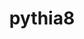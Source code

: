 ---
title: "pythia8"
layout: cache
categories: [package, develop]
meta: {"compilers": ["gcc@11.4.0"], "num_specs": 27, "num_specs_by_stack": {"hep": 27, "root": 27}, "oss": ["ubuntu22.04"], "platforms": ["linux"], "stacks": ["hep", "root"], "targets": ["x86_64_v3"], "versions": ["8.313"]}
spec_details: [{"compiler": "gcc@11.4.0", "hash": "3mkac3ttpiu6xne7u7ivlh2uwhl3lsk6", "os": "ubuntu22.04", "platform": "linux", "size": "-", "stacks": ["hep", "root"], "target": "x86_64_v3", "variants": ["build_system=autotools", "cxxstd=11", "+evtgen", "+fastjet", "~gzip", "+hdf5", "+hepmc", "+hepmc3", "+lhapdf", "~madgraph5amc", "+mpich", "~openmpi", "+python", "+rivet", "~root", "+shared", "+yoda"], "versions": ["8.313"]}, {"compiler": "gcc@11.4.0", "hash": "75xnv6u474bilpzdfksx2j6dplsr5uhu", "os": "ubuntu22.04", "platform": "linux", "size": "-", "stacks": ["hep", "root"], "target": "x86_64_v3", "variants": ["build_system=autotools", "cxxstd=11", "~evtgen", "~fastjet", "~gzip", "~hdf5", "+hepmc", "~hepmc3", "~lhapdf", "~madgraph5amc", "~mpich", "~openmpi", "~python", "~rivet", "~root", "+shared", "~yoda"], "versions": ["8.313"]}, {"compiler": "gcc@11.4.0", "hash": "aaxnylbz74g2zs2u6uhvofy6qzzfc5tk", "os": "ubuntu22.04", "platform": "linux", "size": "-", "stacks": ["hep", "root"], "target": "x86_64_v3", "variants": ["build_system=autotools", "cxxstd=11", "+evtgen", "+fastjet", "~gzip", "+hdf5", "+hepmc", "+hepmc3", "+lhapdf", "~madgraph5amc", "+mpich", "~openmpi", "+python", "+rivet", "~root", "+shared", "+yoda"], "versions": ["8.313"]}, {"compiler": "gcc@11.4.0", "hash": "cuyyfq3m62u76du3lreyv5a7lobbxcuo", "os": "ubuntu22.04", "platform": "linux", "size": "-", "stacks": ["hep", "root"], "target": "x86_64_v3", "variants": ["build_system=autotools", "cxxstd=11", "+evtgen", "+fastjet", "~gzip", "+hdf5", "+hepmc", "+hepmc3", "+lhapdf", "~madgraph5amc", "+mpich", "~openmpi", "+python", "+rivet", "~root", "+shared", "+yoda"], "versions": ["8.313"]}, {"compiler": "gcc@11.4.0", "hash": "d6hzftrpmdk3yjcn3z7ii7m2nszrrngf", "os": "ubuntu22.04", "platform": "linux", "size": "-", "stacks": ["hep", "root"], "target": "x86_64_v3", "variants": ["build_system=autotools", "cxxstd=11", "~evtgen", "~fastjet", "~gzip", "~hdf5", "+hepmc", "~hepmc3", "~lhapdf", "~madgraph5amc", "~mpich", "~openmpi", "~python", "~rivet", "~root", "+shared", "~yoda"], "versions": ["8.313"]}, {"compiler": "gcc@11.4.0", "hash": "dzdlka2twrfct7c37opu3oq4tucznzwm", "os": "ubuntu22.04", "platform": "linux", "size": "-", "stacks": ["hep", "root"], "target": "x86_64_v3", "variants": ["build_system=autotools", "cxxstd=11", "+evtgen", "+fastjet", "~gzip", "+hdf5", "+hepmc", "+hepmc3", "+lhapdf", "~madgraph5amc", "+mpich", "~openmpi", "+python", "+rivet", "~root", "+shared", "+yoda"], "versions": ["8.313"]}, {"compiler": "gcc@11.4.0", "hash": "eatqeruxrvg5rvzsjfy6ixacn4wojtkc", "os": "ubuntu22.04", "platform": "linux", "size": "-", "stacks": ["hep", "root"], "target": "x86_64_v3", "variants": ["build_system=autotools", "cxxstd=11", "+evtgen", "+fastjet", "~gzip", "+hdf5", "+hepmc", "+hepmc3", "+lhapdf", "~madgraph5amc", "+mpich", "~openmpi", "+python", "+rivet", "~root", "+shared", "+yoda"], "versions": ["8.313"]}, {"compiler": "gcc@11.4.0", "hash": "fqe7aiyyugorjl6v4wkauxhy7jmojvbz", "os": "ubuntu22.04", "platform": "linux", "size": "-", "stacks": ["hep", "root"], "target": "x86_64_v3", "variants": ["build_system=autotools", "cxxstd=11", "~evtgen", "~fastjet", "~gzip", "~hdf5", "+hepmc", "+hepmc3", "~lhapdf", "~madgraph5amc", "~mpich", "~openmpi", "~python", "~rivet", "~root", "+shared", "~yoda"], "versions": ["8.313"]}, {"compiler": "gcc@11.4.0", "hash": "fywjqgcoe3lmbz7ozevagjnf6pslvcic", "os": "ubuntu22.04", "platform": "linux", "size": "-", "stacks": ["hep", "root"], "target": "x86_64_v3", "variants": ["build_system=autotools", "cxxstd=11", "+evtgen", "+fastjet", "~gzip", "+hdf5", "+hepmc", "+hepmc3", "+lhapdf", "~madgraph5amc", "+mpich", "~openmpi", "+python", "+rivet", "~root", "+shared", "+yoda"], "versions": ["8.313"]}, {"compiler": "gcc@11.4.0", "hash": "ipvpmf2syzrrefxmxlhwiak2i5t3holj", "os": "ubuntu22.04", "platform": "linux", "size": "-", "stacks": ["hep", "root"], "target": "x86_64_v3", "variants": ["build_system=autotools", "cxxstd=11", "~evtgen", "~fastjet", "~gzip", "~hdf5", "+hepmc", "~hepmc3", "~lhapdf", "~madgraph5amc", "~mpich", "~openmpi", "~python", "~rivet", "~root", "+shared", "~yoda"], "versions": ["8.313"]}, {"compiler": "gcc@11.4.0", "hash": "iweurseetitwvhya4lqcuuyv7llslfdn", "os": "ubuntu22.04", "platform": "linux", "size": "-", "stacks": ["hep", "root"], "target": "x86_64_v3", "variants": ["build_system=autotools", "cxxstd=11", "+evtgen", "+fastjet", "~gzip", "+hdf5", "+hepmc", "+hepmc3", "+lhapdf", "~madgraph5amc", "+mpich", "~openmpi", "+python", "+rivet", "~root", "+shared", "+yoda"], "versions": ["8.313"]}, {"compiler": "gcc@11.4.0", "hash": "k25kfuclhxmdxoe2pkgk532wq3iihjw4", "os": "ubuntu22.04", "platform": "linux", "size": "-", "stacks": ["hep", "root"], "target": "x86_64_v3", "variants": ["build_system=autotools", "cxxstd=11", "~evtgen", "~fastjet", "~gzip", "~hdf5", "+hepmc", "~hepmc3", "~lhapdf", "~madgraph5amc", "~mpich", "~openmpi", "~python", "~rivet", "~root", "+shared", "~yoda"], "versions": ["8.313"]}, {"compiler": "gcc@11.4.0", "hash": "kj6vdeyr3bicyo6spmztiqmm2jjyyubk", "os": "ubuntu22.04", "platform": "linux", "size": "-", "stacks": ["hep", "root"], "target": "x86_64_v3", "variants": ["build_system=autotools", "cxxstd=11", "~evtgen", "~fastjet", "~gzip", "~hdf5", "+hepmc", "+hepmc3", "~lhapdf", "~madgraph5amc", "~mpich", "~openmpi", "~python", "~rivet", "~root", "+shared", "~yoda"], "versions": ["8.313"]}, {"compiler": "gcc@11.4.0", "hash": "lvejpd4fnaljlwko3gqjai5kuidxwpaq", "os": "ubuntu22.04", "platform": "linux", "size": "-", "stacks": ["hep", "root"], "target": "x86_64_v3", "variants": ["build_system=autotools", "cxxstd=11", "+evtgen", "+fastjet", "~gzip", "+hdf5", "+hepmc", "+hepmc3", "+lhapdf", "~madgraph5amc", "+mpich", "~openmpi", "+python", "+rivet", "~root", "+shared", "+yoda"], "versions": ["8.313"]}, {"compiler": "gcc@11.4.0", "hash": "lxycw5jb45iqq76q75g5rb24xlq255ur", "os": "ubuntu22.04", "platform": "linux", "size": "-", "stacks": ["hep", "root"], "target": "x86_64_v3", "variants": ["build_system=autotools", "cxxstd=11", "+evtgen", "+fastjet", "~gzip", "+hdf5", "+hepmc", "+hepmc3", "+lhapdf", "~madgraph5amc", "+mpich", "~openmpi", "+python", "+rivet", "~root", "+shared", "+yoda"], "versions": ["8.313"]}, {"compiler": "gcc@11.4.0", "hash": "lyhpa2l4z3sduofryicyt7amsom45jqu", "os": "ubuntu22.04", "platform": "linux", "size": "-", "stacks": ["hep", "root"], "target": "x86_64_v3", "variants": ["build_system=autotools", "cxxstd=11", "+evtgen", "+fastjet", "~gzip", "+hdf5", "+hepmc", "+hepmc3", "+lhapdf", "~madgraph5amc", "+mpich", "~openmpi", "+python", "+rivet", "~root", "+shared", "+yoda"], "versions": ["8.313"]}, {"compiler": "gcc@11.4.0", "hash": "map7zi7cjvavpc2ulnbmalta5yuqnslk", "os": "ubuntu22.04", "platform": "linux", "size": "-", "stacks": ["hep", "root"], "target": "x86_64_v3", "variants": ["build_system=autotools", "cxxstd=11", "~evtgen", "~fastjet", "~gzip", "~hdf5", "+hepmc", "+hepmc3", "~lhapdf", "~madgraph5amc", "~mpich", "~openmpi", "~python", "~rivet", "~root", "+shared", "~yoda"], "versions": ["8.313"]}, {"compiler": "gcc@11.4.0", "hash": "mruk7m3r3hvpytb2mp2gz6wsvjaydy7y", "os": "ubuntu22.04", "platform": "linux", "size": "-", "stacks": ["hep", "root"], "target": "x86_64_v3", "variants": ["build_system=autotools", "cxxstd=11", "+evtgen", "+fastjet", "~gzip", "+hdf5", "+hepmc", "+hepmc3", "+lhapdf", "~madgraph5amc", "+mpich", "~openmpi", "+python", "+rivet", "~root", "+shared", "+yoda"], "versions": ["8.313"]}, {"compiler": "gcc@11.4.0", "hash": "nmbvmrb6f5uuljrpcbhinkq2bxyg7nqa", "os": "ubuntu22.04", "platform": "linux", "size": "-", "stacks": ["hep", "root"], "target": "x86_64_v3", "variants": ["build_system=autotools", "cxxstd=11", "~evtgen", "~fastjet", "~gzip", "~hdf5", "+hepmc", "+hepmc3", "~lhapdf", "~madgraph5amc", "~mpich", "~openmpi", "~python", "~rivet", "~root", "+shared", "~yoda"], "versions": ["8.313"]}, {"compiler": "gcc@11.4.0", "hash": "ovltdiox4haqadksdsw2w3fl3p2ivypr", "os": "ubuntu22.04", "platform": "linux", "size": "-", "stacks": ["hep", "root"], "target": "x86_64_v3", "variants": ["build_system=autotools", "cxxstd=11", "+evtgen", "+fastjet", "~gzip", "+hdf5", "+hepmc", "+hepmc3", "+lhapdf", "~madgraph5amc", "+mpich", "~openmpi", "+python", "+rivet", "~root", "+shared", "+yoda"], "versions": ["8.313"]}, {"compiler": "gcc@11.4.0", "hash": "qwjcqzvod63cccgeavsis6c7h5m43g6h", "os": "ubuntu22.04", "platform": "linux", "size": "-", "stacks": ["hep", "root"], "target": "x86_64_v3", "variants": ["build_system=autotools", "cxxstd=11", "~evtgen", "~fastjet", "~gzip", "~hdf5", "+hepmc", "~hepmc3", "~lhapdf", "~madgraph5amc", "~mpich", "~openmpi", "~python", "~rivet", "~root", "+shared", "~yoda"], "versions": ["8.313"]}, {"compiler": "gcc@11.4.0", "hash": "sbmk5ihjq6f2xsniuhqycsjw6vcwlbrm", "os": "ubuntu22.04", "platform": "linux", "size": "-", "stacks": ["hep", "root"], "target": "x86_64_v3", "variants": ["build_system=autotools", "cxxstd=11", "+evtgen", "+fastjet", "~gzip", "+hdf5", "+hepmc", "+hepmc3", "+lhapdf", "~madgraph5amc", "+mpich", "~openmpi", "+python", "+rivet", "~root", "+shared", "+yoda"], "versions": ["8.313"]}, {"compiler": "gcc@11.4.0", "hash": "tyor2bukrbydp4xa5besyfyvpyhqtob7", "os": "ubuntu22.04", "platform": "linux", "size": "-", "stacks": ["hep", "root"], "target": "x86_64_v3", "variants": ["build_system=autotools", "cxxstd=11", "+evtgen", "+fastjet", "~gzip", "+hdf5", "+hepmc", "+hepmc3", "+lhapdf", "~madgraph5amc", "+mpich", "~openmpi", "+python", "+rivet", "~root", "+shared", "+yoda"], "versions": ["8.313"]}, {"compiler": "gcc@11.4.0", "hash": "umyxgfhrdfgdkgccb6bciuqnetsebcd3", "os": "ubuntu22.04", "platform": "linux", "size": "-", "stacks": ["hep", "root"], "target": "x86_64_v3", "variants": ["build_system=autotools", "cxxstd=11", "~evtgen", "~fastjet", "~gzip", "~hdf5", "+hepmc", "~hepmc3", "~lhapdf", "~madgraph5amc", "~mpich", "~openmpi", "~python", "~rivet", "~root", "+shared", "~yoda"], "versions": ["8.313"]}, {"compiler": "gcc@11.4.0", "hash": "vfidam3cx5i6fvt6apiqghg2yv7qeina", "os": "ubuntu22.04", "platform": "linux", "size": "-", "stacks": ["hep", "root"], "target": "x86_64_v3", "variants": ["build_system=autotools", "cxxstd=11", "~evtgen", "~fastjet", "~gzip", "~hdf5", "+hepmc", "+hepmc3", "~lhapdf", "~madgraph5amc", "~mpich", "~openmpi", "~python", "~rivet", "~root", "+shared", "~yoda"], "versions": ["8.313"]}, {"compiler": "gcc@11.4.0", "hash": "x7iycvqmkeesc56wlwky6bhe4jcwkvh4", "os": "ubuntu22.04", "platform": "linux", "size": "-", "stacks": ["hep", "root"], "target": "x86_64_v3", "variants": ["build_system=autotools", "cxxstd=11", "+evtgen", "+fastjet", "~gzip", "+hdf5", "+hepmc", "+hepmc3", "+lhapdf", "~madgraph5amc", "+mpich", "~openmpi", "+python", "+rivet", "~root", "+shared", "+yoda"], "versions": ["8.313"]}, {"compiler": "gcc@11.4.0", "hash": "ydzn2jjpmmfwqktz2kph2maork4s5jzg", "os": "ubuntu22.04", "platform": "linux", "size": "-", "stacks": ["hep", "root"], "target": "x86_64_v3", "variants": ["build_system=autotools", "cxxstd=11", "+evtgen", "+fastjet", "~gzip", "+hdf5", "+hepmc", "+hepmc3", "+lhapdf", "~madgraph5amc", "+mpich", "~openmpi", "+python", "+rivet", "~root", "+shared", "+yoda"], "versions": ["8.313"]}]
---
